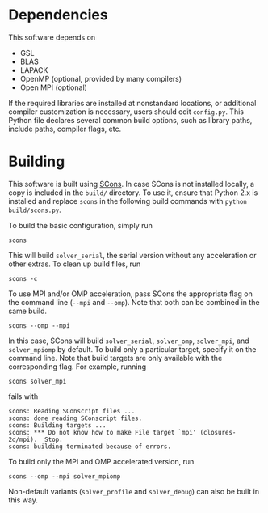 Dependencies
============

This software depends on

* GSL
* BLAS
* LAPACK
* OpenMP (optional, provided by many compilers)
* Open MPI (optional)

If the required libraries are installed at nonstandard locations, or
additional compiler customization is necessary, users should edit `config.py`.
This Python file declares several common build options, such as library
paths, include paths, compiler flags, etc.

Building
========

This software is built using [SCons](http://scons.org/). In case SCons is not
installed locally, a copy is included in the `build/` directory. To use it,
ensure that Python 2.x is installed and
replace `scons` in the following build commands with `python build/scons.py`.

To build the basic configuration, simply run

    scons

This will build `solver_serial`, the serial version without any acceleration
or other extras. To clean up build files, run

    scons -c

To use MPI and/or OMP acceleration, pass SCons the appropriate flag on the
command line (`--mpi` and `--omp`). Note that both can be combined in the
same build.

    scons --omp --mpi

In this case, SCons will build `solver_serial`, `solver_omp`, `solver_mpi`, and
`solver_mpiomp` by default. To build only a particular target, specify it on
the command line. Note that build targets are only available with the
corresponding flag. For example, running

    scons solver_mpi

fails with

    scons: Reading SConscript files ...
    scons: done reading SConscript files.
    scons: Building targets ...
    scons: *** Do not know how to make File target `mpi' (closures-2d/mpi).  Stop.
    scons: building terminated because of errors.

To build only the MPI and OMP accelerated version, run

    scons --omp --mpi solver_mpiomp

Non-default variants (`solver_profile` and `solver_debug`) can also be built in
this way.

